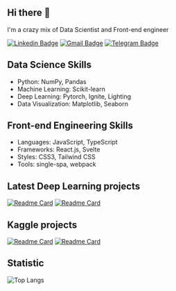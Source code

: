 ## Hi there 👋

I'm a crazy mix of Data Scientist and Front-end engineer

[![Linkedin Badge](https://img.shields.io/badge/-yatsy-blue?style=flat&logo=Linkedin&logoColor=white&link=https://www.linkedin.com/in/yatsy/)](https://www.linkedin.com/in/yatsy/)
[![Gmail Badge](https://img.shields.io/badge/-kirill.yatsy-c14438?style=flat&logo=Gmail&logoColor=white&link=mailto:kirill.yatsy@gmail.com)](mailto:kirill.yatsy@gmail.com)
[![Telegram Badge](https://img.shields.io/badge/-kirill.yatsy-blue?style=flat&logo=Telegram&logoColor=white&link=https://t.me/yatsy)](https://t.me/yatsy)

## Data Science Skills
- Python: NumPy, Pandas
- Machine Learning: Scikit-learn
- Deep Learning: Pytorch, Ignite, Lighting
- Data Visualization: Matplotlib, Seaborn
 
## Front-end Engineering Skills
- Languages: JavaScript, TypeScript
- Frameworks: React.js, Svelte
- Styles: CSS3, Tailwind CSS
- Tools: single-spa, webpack

## Latest Deep Learning projects
[![Readme Card](https://github-readme-stats.vercel.app/api/pin/?username=kirill-yatsy&repo=algorithm_distillation)](https://github.com/kirill-yatsy/algorithm_distillation)
[![Readme Card](https://github-readme-stats.vercel.app/api/pin/?username=kirill-yatsy&repo=MNIST-Autoencoder)](https://github.com/kirill-yatsy/MNIST-Autoencoder)

## Kaggle projects
[![Readme Card](https://github-readme-stats.vercel.app/api/pin/?username=kirill-yatsy&repo=BirdCLEF_2024)](https://github.com/kirill-yatsy/BirdCLEF_2024)
[![Readme Card](https://github-readme-stats.vercel.app/api/pin/?username=kirill-yatsy&repo=LMSYS)](https://github.com/kirill-yatsy/LMSYS)

## Statistic 
![Top Langs](https://github-readme-stats.vercel.app/api/top-langs/?username=kirill-yatsy&layout=donut)
